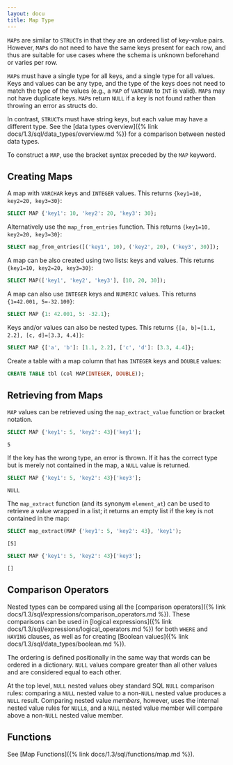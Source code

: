 ```yaml
---
layout: docu
title: Map Type
---
```


`MAP`s are similar to `STRUCT`s in that they are an ordered list of key-value pairs. However, `MAP`s do not need to have the same keys present for each row, and thus are suitable for use cases where the schema is unknown beforehand or varies per row.

`MAP`s must have a single type for all keys, and a single type for all values. Keys and values can be any type, and the type of the keys does not need to match the type of the values (e.g., a `MAP` of `VARCHAR` to `INT` is valid). `MAP`s may not have duplicate keys. `MAP`s return `NULL` if a key is not found rather than throwing an error as structs do.

In contrast, `STRUCT`s must have string keys, but each value may have a different type. See the [data types overview]({% link docs/1.3/sql/data_types/overview.md %}) for a comparison between nested data types.

To construct a `MAP`, use the bracket syntax preceded by the `MAP` keyword.

## Creating Maps

A map with `VARCHAR` keys and `INTEGER` values. This returns `{key1=10, key2=20, key3=30}`:

```sql
SELECT MAP {'key1': 10, 'key2': 20, 'key3': 30};
```

Alternatively use the `map_from_entries` function. This returns `{key1=10, key2=20, key3=30}`:

```sql
SELECT map_from_entries([('key1', 10), ('key2', 20), ('key3', 30)]);
```

A map can be also created using two lists: keys and values. This returns `{key1=10, key2=20, key3=30}`:

```sql
SELECT MAP(['key1', 'key2', 'key3'], [10, 20, 30]);
```

A map can also use `INTEGER` keys and `NUMERIC` values. This returns `{1=42.001, 5=-32.100}`:

```sql
SELECT MAP {1: 42.001, 5: -32.1};
```

Keys and/or values can also be nested types. This returns `{[a, b]=[1.1, 2.2], [c, d]=[3.3, 4.4]}`:

```sql
SELECT MAP {['a', 'b']: [1.1, 2.2], ['c', 'd']: [3.3, 4.4]};
```

Create a table with a map column that has `INTEGER` keys and `DOUBLE` values:

```sql
CREATE TABLE tbl (col MAP(INTEGER, DOUBLE));
```

## Retrieving from Maps

`MAP` values can be retrieved using the `map_extract_value` function or bracket notation. 

```sql
SELECT MAP {'key1': 5, 'key2': 43}['key1'];
```

```text
5
```

If the key has the wrong type, an error is thrown. If it has the correct type but is merely not contained in the map, a `NULL` value is returned.

```sql
SELECT MAP {'key1': 5, 'key2': 43}['key3'];
```

```text
NULL
```

The `map_extract` function (and its synonym `element_at`) can be used to retrieve a value wrapped in a list; it returns an empty list if the key is not contained in the map:

```sql
SELECT map_extract(MAP {'key1': 5, 'key2': 43}, 'key1');
```

```text
[5]
```

```sql
SELECT MAP {'key1': 5, 'key2': 43}['key3'];
```

```text
[]
```

## Comparison Operators

Nested types can be compared using all the [comparison operators]({% link docs/1.3/sql/expressions/comparison_operators.md %}).
These comparisons can be used in [logical expressions]({% link docs/1.3/sql/expressions/logical_operators.md %})
for both `WHERE` and `HAVING` clauses, as well as for creating [Boolean values]({% link docs/1.3/sql/data_types/boolean.md %}).

The ordering is defined positionally in the same way that words can be ordered in a dictionary.
`NULL` values compare greater than all other values and are considered equal to each other.

At the top level, `NULL` nested values obey standard SQL `NULL` comparison rules:
comparing a `NULL` nested value to a non-`NULL` nested value produces a `NULL` result.
Comparing nested value _members_, however, uses the internal nested value rules for `NULL`s,
and a `NULL` nested value member will compare above a non-`NULL` nested value member.

## Functions

See [Map Functions]({% link docs/1.3/sql/functions/map.md %}).
